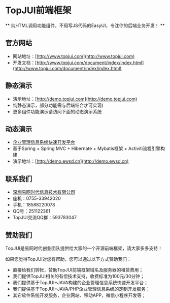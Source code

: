 # TopJUI前端框架 #

** 纯HTML调用功能组件，不用写JS代码的EasyUI，专注你的后端业务开发！ **

## 官方网站 ##
* 网站地址：[http://www.topjui.com](http://www.topjui.com)
* 开发文档：[http://www.topjui.com/document/index/index.html](http://www.topjui.com/document/index/index.html)

## 静态演示 ##
* 演示地址：[http://demo.topjui.com](http://demo.topjui.com)
* 纯静态演示，部分功能需与后端结合才可实现)
* 更多组件功能演示请访问下面的动态演示系统

## 动态演示 ##
* [企业管理信息系统快速开发平台](http://www.ewsd.cn/emis.html)
* 基于Spring + Spring MVC + Hibernate + Mybatis框架 + Activiti流程引擎构建
* 演示地址：[http://demo.ewsd.cn](http://demo.ewsd.cn)

## 联系我们 ##
* [深圳易网时代信息技术有限公司](http://www.ewsd.cn)
* 座机：0755-33942020
* 手机：18588220078
* QQ号：251122361
* TopJUI交流QQ群：593783047

## 赞助我们 ##
TopJUI是易网时代创业团队提供给大家的一个开源前端框架，请大家多多支持！

如果您觉得TopJUI对您有帮助，您可以通过以下方式赞助我们：

* 直接给我们转帐，赞助TopJUI前端框架域名及服务器的租赁费用；
* 我们提供TopJUI相关的有偿技术支持，收费标准为100元/30分钟；
* 我们提供基于TopJUI+JAVA构建的企业管理信息系统快速开发平台；
* 我们提供基于TopJUI+JAVA/PHP企业管理信息系统的定制开发服务；
* 其它软件系统开发服务，企业网站、移动APP，微信小程序开发等；